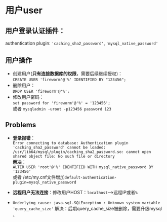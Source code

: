 # 用户user

用户登录认证插件：
--------------
authentication plugin: `'caching_sha2_password','mysql_native_password'`<br>

用户操作
-------
* 创建用户(**只有连接数据库的权限**，需要后续继续授权)：<br>
`CREATE USER 'fireworm'@'%' IDENTIFIED BY "123456";`
* 删除用户：<br>
`DROP USER 'fireworm'@'%';`
* 修改用户密码：<br>
`set password for 'fireworm'@'%' = '123456';` <br>
或者 `mysqladmin -uroot -p123456 password 123`

Problems
--------
* **登录报错**：<br>
  `Error connecting to database: Authentication plugin 'caching_sha2_password' cannot be loaded: /usr/lib64/mysql/plugin/caching_sha2_password.so: cannot open shared object file: No such file or directory`<br>
 **解决**：<br>
  `ALTER USER 'root'@'%' IDENTIFIED WITH mysql_native_password BY '123456'`<br>
  或者 /etc/my.cnf文件增加`default-authentication-plugin=mysql_native_password`

* **远程用户无法连接**：修改用户HOST：`localhost`-->远程IP或者`%`

* `Underlying cause: java.sql.SQLException : Unknown system variable 'query_cache_size'`
  解决：后期query_cache_size被删除，需要升级mysql        、
